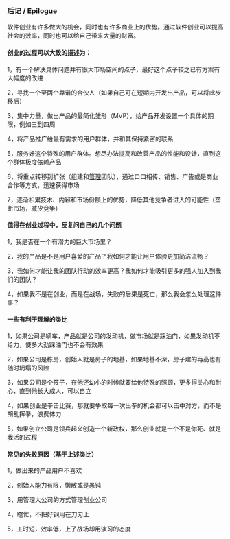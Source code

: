 ### 后记 / Epilogue

软件创业有许多做大的机会，同时也有许多商业上的优势。通过软件创业可以提高社会的效率，同时也可以给自己带来大量的财富。

#### 创业的过程可以大致的描述为：

1，有一个解决具体问题并有很大市场空间的点子，最好这个点子较之已有方案有大幅度的改进

2，寻找一个至两个靠谱的合伙人（如果自己可在短期内开发出产品，可以将此步移后）

3，集中力量，做出产品的最简化雏形（MVP），给产品开发设置一个具体的期限，例如三到四周

4，将产品推广给最有需求的用户群体，并和其保持紧密的联系

5，服务好这个特殊的用户群体。想尽办法提高和改善产品的性能和设计，直到这个群体极度依赖产品

6，将重点转移到扩张（组建和[管理](http://firstround.com/review/this-90-day-plan-turns-engineers-into-remarkable-managers/)团队），通过口口相传、销售、广告或是商业合作等方式，迅速获得市场

7，逐渐积累技术、内容和市场份额上的优势，降低其他竞争者进入的可能性（垄断市场，减少竞争）

#### 值得在创业过程中，反复问自己的几个问题

1，我是否在一个有潜力的巨大市场里？

2，我的产品是不是用户喜爱的产品？我如何才能让用户体验更加简洁流畅？

3，我如何才能让我的团队行动的效率更高？我如何才能吸引更多的强人加入到我们的团队？

4，如果我不是在创业，而是在战场，失败的后果是死亡，那么我会怎么处理这件事？

#### 一些有利于理解的类比

1，如果公司是辆车，产品就是公司的发动机，做市场就是踩油门，如果发动机不给力，使多大劲踩油门也不会有效果

2，如果公司是栋房，创始人就是房子的地基，如果地基不深，房子建的再高也有随时坍塌的风险

3，如果公司是个孩子，在他还幼小的时候就要给他特殊的照顾，更多得关心和耐心，直到他长大成人，可以自立

4，如果创业是拳击比赛，那就要争取每一次出拳的机会都可以击中对方，而不是胡乱挥拳，浪费体力

5，如果创立公司是领兵起义创造一个新政权，那么创业就是一个不是你死、就是我活的过程

#### 常见的失败原因（基于上述类比）

1，做出来的产品用户不喜欢

2，创始人能力有限，懒散或是愚钝

3，用管理大公司的方式管理创业公司

4，瞎忙，不把好钢用在刀刃上

5，工时短，效率低，上了战场却用演习的态度
